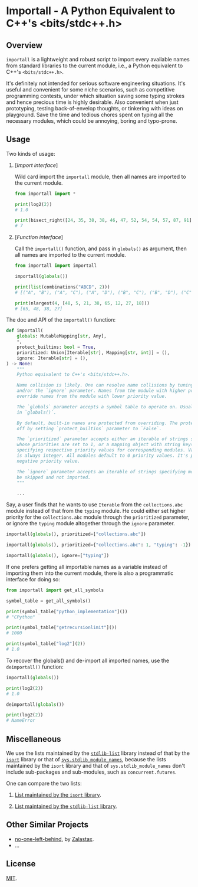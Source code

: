 # Importall - A Python Equivalent to C++'s <bits/stdc++.h>

## Overview

`importall` is a lightweight and robust<!--reliable--> script to import every<!--all--> available names from standard libraries to the current module, i.e., a Python equivalent to C++'s `<bits/stdc++.h>`.

It's definitely not intended for serious software engineering situations. It's useful and convenient for some niche scenarios, such as competitive programming contests, under which situation saving some typing strokes and hence precious time is highly desirable. Also convenient when just prototyping, testing back-of-envelop thoughts, or tinkering with ideas on playground. Save the time and tedious chores spent on typing all the necessary modules, which could be annoying, boring and typo-prone.

## Usage

Two kinds of usage:

1. [_Import interface_]

    Wild card import the `importall` module, then all names are imported to the current module.

    ```python
    from importall import *

    print(log2(2))
    # 1.0

    print(bisect_right([24, 35, 38, 38, 46, 47, 52, 54, 54, 57, 87, 91], 53))
    # 7
    ```

2. [_Function interface_]

    Call the `importall()` function, and pass in `globals()` as argument, then all names are imported to the current module.

    ```python
    from importall import importall

    importall(globals())

    print(list(combinations("ABCD", 2)))
    # [("A", "B"), ("A", "C"), ("A", "D"), ("B", "C"), ("B", "D"), ("C", "D")]

    print(nlargest(4, [48, 5, 21, 38, 65, 12, 27, 18]))
    # [65, 48, 38, 27]
    ```

The doc and API of the `importall()` function:

```python
def importall(
    globals: MutableMapping[str, Any],
    *,
    protect_builtins: bool = True,
    prioritized: Union[Iterable[str], Mapping[str, int]] = (),
    ignore: Iterable[str] = (),
) -> None:
    """
    Python equivalent to C++'s <bits/stdc++.h>.

    Name collision is likely. One can resolve name collisions by tuning the `prioritized`
    and/or the `ignore` parameter. Names from the module with higher priority value will
    override names from the module with lower priority value.

    The `globals` parameter accepts a symbol table to operate on. Usually the caller passes
    in `globals()`.

    By default, built-in names are protected from overriding. The protection can be switched
    off by setting `protect_builtins` parameter to `False`.

    The `prioritized` parameter accepts either an iterable of strings specifying modules
    whose priorities are set to 1, or a mapping object with string keys and integer values,
    specifying respective priority values for corresponding modules. Valid priority value
    is always integer. All modules default to 0 priority values. It's possible to specify
    negative priority value.

    The `ignore` parameter accepts an iterable of strings specifying modules that should
    be skipped and not imported.
    """

    ...
```

Say, a user finds that he wants to use `Iterable` from the `collections.abc` module instead of that from the `typing` module. He could either set higher priority for the `collections.abc` module through the `prioritized` parameter, or ignore the `typing` module altogether through the `ignore` parameter.

```python
importall(globals(), prioritized=["collections.abc"])

importall(globals(), prioritized={"collections.abc": 1, "typing": -1})

importall(globals(), ignore=["typing"])
```

If one prefers getting all importable names as a variable instead of importing them into the current module, there is also a programmatic interface for doing so:

```python
from importall import get_all_symbols

symbol_table = get_all_symbols()

print(symbol_table["python_implementation"]())
# "CPython"

print(symbol_table["getrecursionlimit"]())
# 1000

print(symbol_table["log2"](2))
# 1.0
```

To recover the globals() and de-import all imported names, use the `deimportall()` function:

```python
importall(globals())

print(log2(2))
# 1.0

deimportall(globals())

print(log2(2))
# NameError
```

## Miscellaneous

We use the lists maintained by the [`stdlib-list`](https://github.com/jackmaney/python-stdlib-list) library instead of that by the [`isort`](https://github.com/PyCQA/isort) library or that of [`sys.stdlib_module_names`](https://docs.python.org/3.10/library/sys.html#sys.stdlib_module_names), because the lists maintained by the `isort` library and that of `sys.stdlib_module_names` don't include sub-packages and sub-modules, such as `concurrent.futures`.

One can compare the two lists:

1. [List maintained by the `isort` library](https://github.com/PyCQA/isort/blob/main/isort/stdlibs/py39.py).

2. [List maintained by the `stdlib-list` library](https://github.com/jackmaney/python-stdlib-list/blob/master/stdlib_list/lists/3.9.txt).

## Other Similar Projects

- [no-one-left-behind](https://github.com/Zalastax/no-one-left-behind), by [Zalastax](https://github.com/Zalastax).
- ...

## License

[MIT](./LICENSE).
